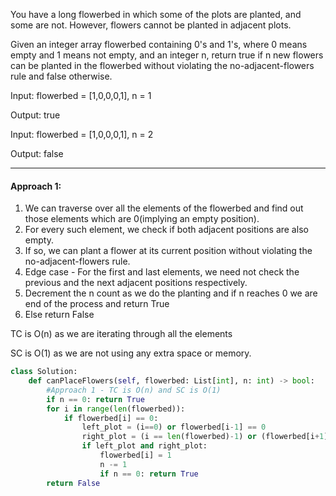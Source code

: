 You have a long flowerbed in which some of the plots are planted, and some are not. However, flowers cannot be planted in adjacent plots.

Given an integer array flowerbed containing 0's and 1's, where 0 means empty and 1 means not empty, and an integer n, return true if n new flowers can be planted in the 
flowerbed without violating the no-adjacent-flowers rule and false otherwise.

Input: flowerbed = [1,0,0,0,1], n = 1

Output: true 

Input: flowerbed = [1,0,0,0,1], n = 2

Output: false
_______________________________________________________________________________________________________________________________________

#### Approach 1:

1. We can traverse over all the elements of the flowerbed and find out those elements which are 0(implying an empty position).
2. For every such element, we check if both adjacent positions are also empty.
3. If so, we can plant a flower at its current position without violating the no-adjacent-flowers rule.
4. Edge case - For the first and last elements, we need not check the previous and the next adjacent positions respectively.
5. Decrement the n count as we do the planting and if n reaches 0 we are end of the process and return True
6. Else return False

TC is O(n) as we are iterating through all the elements

SC is O(1) as we are not using any extra space or memory.

```python
class Solution:
    def canPlaceFlowers(self, flowerbed: List[int], n: int) -> bool:
        #Approach 1 - TC is O(n) and SC is O(1)
        if n == 0: return True
        for i in range(len(flowerbed)):
            if flowerbed[i] == 0:
                left_plot = (i==0) or flowerbed[i-1] == 0
                right_plot = (i == len(flowerbed)-1) or (flowerbed[i+1]==0)
                if left_plot and right_plot:
                    flowerbed[i] = 1
                    n -= 1
                    if n == 0: return True
        return False
```




 
